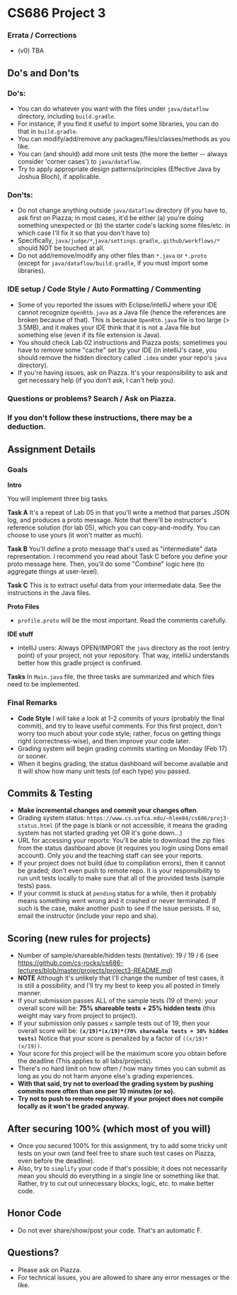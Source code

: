 # CS686 Project 3

### Errata / Corrections
 - (v0) TBA
 
## Do's and Don'ts

### Do's:
 - You can do whatever you want with the files under `java/dataflow` directory, including `build.gradle`.
 - For instance, if you find it useful to import some libraries, you can do that in `build.gradle`.
 - You can modify/add/remove any packages/files/classes/methods as you like.
 - You can (and should) add more unit tests (the more the better -- always consider 'corner cases') to `java/dataflow`.
 - Try to apply appropriate design patterns/principles (Effective Java by Joshua Bloch), if applicable. 

### Don'ts:
 - Do not change anything outside `java/dataflow` directory (if you have to, ask first on Piazza; in most cases, it'd be either (a) you're doing something unexpected or (b) the starter code's lacking some files/etc. in which case I'll fix it so that you don't have to)
 - Specifically, `java/judge/*`,`java/settings.gradle`,`.github/workflows/*` should NOT be touched at all.
 - Do not add/remove/modify any other files than `*.java` or `*.proto` (except for `java/dataflow/build.gradle`, if you must import some libraries).


### IDE setup / Code Style / Auto Formatting / Commenting
 - Some of you reported the issues with Eclipse/intelliJ where your IDE cannot recognize `OpenRtb.java` as a Java file (hence the references are broken because of that). This is because `OpenRtb.java` file is too large (> 3.5MB), and it makes your IDE think that it is not a Java file but something else (even if its file extension is Java).
 - You should check Lab 02 instructions and Piazza posts; sometimes you have to remove some "cache" set by your IDE (in intelliJ's case, you should remove the hidden directory called `.idea` under your repo's `java` directory).
 - If you're having issues, ask on Piazza. It's your responsibility to ask and get necessary help (if you don't ask, I can't help you).

### Questions or problems? Search / Ask on Piazza.


### If you don't follow these instructions, there may be a deduction.

## Assignment Details

### Goals

**Intro**

You will implement three big tasks.

**Task A** It's a repeat of Lab 05 in that you'll write a method that parses JSON log, and produces a proto message. 
Note that there'll be instructor's reference solution (for lab 05), which you can copy-and-modify. You can choose to use yours (it won't matter as much).

**Task B** You'll define a proto message that's used as "intermediate" data representation. I recommend you read about Task C before you define your proto message here.
Then, you'll do some "Combine" logic here (to aggregate things at user-level).

**Task C** This is to extract useful data from your intermediate data. See the instructions in the Java files.


**Proto Files**
 - `profile.proto` will be the most important. Read the comments carefully.

**IDE stuff**
 - intelliJ users: Always OPEN/IMPORT the `java` directory as the root (entry point) of your project, not your repository. That way, intelliJ understands better how this gradle project is confirued.

**Tasks**
In `Main.java` file, the three tasks are summarized and which files need to be implemented.

### Final Remarks
 - **Code Style** I will take a look at 1-2 commits of yours (probably the final commit), and try to leave useful comments. For this first project, don't worry too much about your code style; rather, focus on getting things right (correctness-wise), and then improve your code later.
 - Grading system will begin grading commits starting on Monday (Feb 17) or sooner.
 - When it begins grading, the status dashboard will become available and it will show how many unit tests (of each type) you passed.

## Commits & Testing
 - **Make incremental changes and commit your changes often**.
 - Grading system status: `https://www.cs.usfca.edu/~hlee84/cs686/proj3-status.html` (if the page is blank or not accessible, it means the grading system has not started grading yet OR it's gone down...)
 - URL for accessing your reports: You'll be able to download the zip files from the status dashboard above (it requires you login using Dons email account). Only you and the teaching staff can see your reports.
 - If your project does not build (due to compilation errors), then it cannot be graded; don't even push to remote repo. It is your responsibility to run unit tests locally to make sure that all of the provided tests (sample tests) pass.
 - If your commit is stuck at `pending` status for a while, then it probably means something went wrong and it crashed or never terminated. If such is the case, make another push to see if the issue persists. If so, email the instructor (include your repo and sha).


## Scoring (new rules for projects)
 - Number of sample/shareable/hidden tests (tentative): 19 / 19 / 6 (see https://github.com/cs-rocks/cs686-lectures/blob/master/projects/project3-README.md) 
 - **NOTE** Although it's unlikely that I'll change the number of test cases, it is still a possibility, and I'll try my best to keep you all posted in timely manner.
 - If your submission passes ALL of the sample tests (19 of them): your overall score will be: **75% shareable tests + 25% hidden tests** (this weight may vary from project to project).
 - If your submission only passes `x` sample tests out of 19, then your overall score will be: **`(x/19)*(x/19)*(70% shareable tests + 30% hidden tests)`** Notice that your score is penalized by a factor of `((x/19)*(x/19))`.
 - Your score for this project will be the maximum score you obtain before the deadline (This applies to all labs/projects).
 - There's no hard limit on how often / how many times you can submit as long as you do not harm anyone else's grading experiences.
 - **With that said, try not to overload the grading system by pushing commits more often than one per 10 minutes (or so).** 
 - **Try not to push to remote repository if your project does not compile locally as it won't be graded anyway.**

## After securing 100% (which most of you will)
 - Once you secured 100% for this assignment, try to add some tricky unit tests on your own (and feel free to share such test cases on Piazza, even before the deadline).
 - Also, try to `simplify` your code if that's possible; it does not necessarily mean you should do everything in a single line or something like that. Rather, try to cut out unnecessary blocks, logic, etc. to make better code.

## Honor Code
 - Do not ever share/show/post your code. That's an automatic F.

## Questions?
 - Please ask on Piazza.
 - For technical issues, you are allowed to share any error messages or the like.
